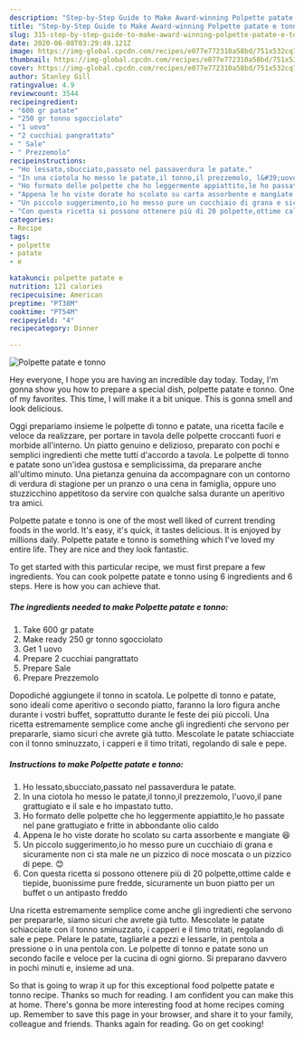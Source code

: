 ```yaml
---
description: "Step-by-Step Guide to Make Award-winning Polpette patate e tonno"
title: "Step-by-Step Guide to Make Award-winning Polpette patate e tonno"
slug: 315-step-by-step-guide-to-make-award-winning-polpette-patate-e-tonno
date: 2020-06-08T03:29:49.121Z
image: https://img-global.cpcdn.com/recipes/e077e772310a58bd/751x532cq70/polpette-patate-e-tonno-recipe-main-photo.jpg
thumbnail: https://img-global.cpcdn.com/recipes/e077e772310a58bd/751x532cq70/polpette-patate-e-tonno-recipe-main-photo.jpg
cover: https://img-global.cpcdn.com/recipes/e077e772310a58bd/751x532cq70/polpette-patate-e-tonno-recipe-main-photo.jpg
author: Stanley Gill
ratingvalue: 4.9
reviewcount: 3544
recipeingredient:
- "600 gr patate"
- "250 gr tonno sgocciolato"
- "1 uovo"
- "2 cucchiai pangrattato"
- " Sale"
- " Prezzemolo"
recipeinstructions:
- "Ho lessato,sbucciato,passato nel passaverdura le patate."
- "In una ciotola ho messo le patate,il tonno,il prezzemolo, l&#39;uovo,il pane grattugiato e il sale e ho impastato tutto."
- "Ho formato delle polpette che ho leggermente appiattito,le ho passate nel pane grattugiato e fritte in abbondante olio caldo"
- "Appena le ho viste dorate ho scolato su carta assorbente e mangiate 😆"
- "Un piccolo suggerimento,io ho messo pure un cucchiaio di grana e sicuramente non ci sta male ne un pizzico di noce moscata o un pizzico di pepe. 😊"
- "Con questa ricetta si possono ottenere più di 20 polpette,ottime calde e tiepide, buonissime pure fredde, sicuramente un buon piatto per un buffet o un antipasto freddo"
categories:
- Recipe
tags:
- polpette
- patate
- e

katakunci: polpette patate e 
nutrition: 121 calories
recipecuisine: American
preptime: "PT38M"
cooktime: "PT54M"
recipeyield: "4"
recipecategory: Dinner

---
```



![Polpette patate e tonno](https://img-global.cpcdn.com/recipes/e077e772310a58bd/751x532cq70/polpette-patate-e-tonno-recipe-main-photo.jpg)

Hey everyone, I hope you are having an incredible day today. Today, I'm gonna show you how to prepare a special dish, polpette patate e tonno. One of my favorites. This time, I will make it a bit unique. This is gonna smell and look delicious.

Oggi prepariamo insieme le polpette di tonno e patate, una ricetta facile e veloce da realizzare, per portare in tavola delle polpette croccanti fuori e morbide all&#39;interno. Un piatto genuino e delizioso, preparato con pochi e semplici ingredienti che mette tutti d&#39;accordo a tavola. Le polpette di tonno e patate sono un&#39;idea gustosa e semplicissima, da preparare anche all&#39;ultimo minuto. Una pietanza genuina da accompagnare con un contorno di verdura di stagione per un pranzo o una cena in famiglia, oppure uno stuzzicchino appetitoso da servire con qualche salsa durante un aperitivo tra amici.

Polpette patate e tonno is one of the most well liked of current trending foods in the world. It's easy, it's quick, it tastes delicious. It is enjoyed by millions daily. Polpette patate e tonno is something which I've loved my entire life. They are nice and they look fantastic.


To get started with this particular recipe, we must first prepare a few ingredients. You can cook polpette patate e tonno using 6 ingredients and 6 steps. Here is how you can achieve that.

<!--inarticleads1-->

##### The ingredients needed to make Polpette patate e tonno:

1. Take 600 gr patate
1. Make ready 250 gr tonno sgocciolato
1. Get 1 uovo
1. Prepare 2 cucchiai pangrattato
1. Prepare  Sale
1. Prepare  Prezzemolo


Dopodiché aggiungete il tonno in scatola. Le polpette di tonno e patate, sono ideali come aperitivo o secondo piatto, faranno la loro figura anche durante i vostri buffet, soprattutto durante le feste dei più piccoli. Una ricetta estremamente semplice come anche gli ingredienti che servono per prepararle, siamo sicuri che avrete già tutto. Mescolate le patate schiacciate con il tonno sminuzzato, i capperi e il timo tritati, regolando di sale e pepe. 

<!--inarticleads2-->

##### Instructions to make Polpette patate e tonno:

1. Ho lessato,sbucciato,passato nel passaverdura le patate.
1. In una ciotola ho messo le patate,il tonno,il prezzemolo, l&#39;uovo,il pane grattugiato e il sale e ho impastato tutto.
1. Ho formato delle polpette che ho leggermente appiattito,le ho passate nel pane grattugiato e fritte in abbondante olio caldo
1. Appena le ho viste dorate ho scolato su carta assorbente e mangiate 😆
1. Un piccolo suggerimento,io ho messo pure un cucchiaio di grana e sicuramente non ci sta male ne un pizzico di noce moscata o un pizzico di pepe. 😊
1. Con questa ricetta si possono ottenere più di 20 polpette,ottime calde e tiepide, buonissime pure fredde, sicuramente un buon piatto per un buffet o un antipasto freddo


Una ricetta estremamente semplice come anche gli ingredienti che servono per prepararle, siamo sicuri che avrete già tutto. Mescolate le patate schiacciate con il tonno sminuzzato, i capperi e il timo tritati, regolando di sale e pepe. Pelare le patate, tagliarle a pezzi e lessarle, in pentola a pressione o in una pentola con. Le polpette di tonno e patate sono un secondo facile e veloce per la cucina di ogni giorno. Si preparano davvero in pochi minuti e, insieme ad una. 

So that is going to wrap it up for this exceptional food polpette patate e tonno recipe. Thanks so much for reading. I am confident you can make this at home. There's gonna be more interesting food at home recipes coming up. Remember to save this page in your browser, and share it to your family, colleague and friends. Thanks again for reading. Go on get cooking!
